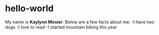 # hello-world
My name is **Kaylynn Mosier**. Below are a few facts about me:
-I have two dogs
-I love to read
-I started mountain biking this year
